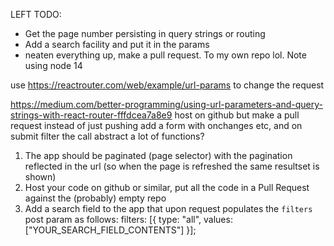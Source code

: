 LEFT TODO:
- Get the page number persisting in query strings or routing
- Add a search facility and put it in the params
- neaten everything up, make a pull request. To my own repo lol. Note using node 14

use https://reactrouter.com/web/example/url-params to change the request

https://medium.com/better-programming/using-url-parameters-and-query-strings-with-react-router-fffdcea7a8e9
host on github but make a pull request instead of just pushing
add a form with onchanges etc, and on submit filter the call
abstract a lot of functions?

1. The app should be paginated (page selector) with the pagination reflected in the url (so when the page is refreshed the same resultset is shown)
2. Host your code on github or similar, put all the code in a Pull Request against the (probably) empty repo
3. Add a search field to the app that upon request populates the `filters` post param as follows:
filters: [{ type: "all", values: ["YOUR_SEARCH_FIELD_CONTENTS"] }];